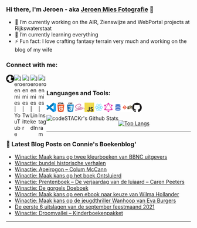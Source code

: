 ### Hi there, I'm Jeroen - aka [Jeroen Mies Fotografie][website] 👋

- 🔭 I’m currently working on the AIR, Zienswijze and WebPortal projects at Rijkswaterstaat
- 🌱 I’m currently learning everything
- ⚡ Fun fact: I love crafting fantasy terrain very much and working on the blog of my wife

### Connect with me:

[<img align="left" alt="jeroenmies" width="22px" src="https://raw.githubusercontent.com/iconic/open-iconic/master/svg/globe.svg" />][website]
[<img align="left" alt="jeroenmies | YouTube" width="22px" src="https://cdn.jsdelivr.net/npm/simple-icons@v3/icons/youtube.svg" />][youtube]
[<img align="left" alt="jeroenmies | Twitter" width="22px" src="https://cdn.jsdelivr.net/npm/simple-icons@v3/icons/twitter.svg" />][twitter]
[<img align="left" alt="jeroenmies | LinkedIn" width="22px" src="https://cdn.jsdelivr.net/npm/simple-icons@v3/icons/linkedin.svg" />][linkedin]
[<img align="left" alt="jeroenmies | Instagram" width="22px" src="https://cdn.jsdelivr.net/npm/simple-icons@v3/icons/instagram.svg" />][instagram]

<br />

### Languages and Tools:

[<img align="left" alt="Visual Studio Code" width="26px" src="https://raw.githubusercontent.com/github/explore/80688e429a7d4ef2fca1e82350fe8e3517d3494d/topics/visual-studio-code/visual-studio-code.png" />][webdevplaylist]
[<img align="left" alt="HTML5" width="26px" src="https://raw.githubusercontent.com/github/explore/80688e429a7d4ef2fca1e82350fe8e3517d3494d/topics/html/html.png" />][webdevplaylist]
[<img align="left" alt="CSS3" width="26px" src="https://raw.githubusercontent.com/github/explore/80688e429a7d4ef2fca1e82350fe8e3517d3494d/topics/css/css.png" />][cssplaylist]
[<img align="left" alt="Sass" width="26px" src="https://raw.githubusercontent.com/github/explore/80688e429a7d4ef2fca1e82350fe8e3517d3494d/topics/sass/sass.png" />][cssplaylist]
[<img align="left" alt="JavaScript" width="26px" src="https://raw.githubusercontent.com/github/explore/80688e429a7d4ef2fca1e82350fe8e3517d3494d/topics/javascript/javascript.png" />][jsplaylist]
[<img align="left" alt="React" width="26px" src="https://raw.githubusercontent.com/github/explore/80688e429a7d4ef2fca1e82350fe8e3517d3494d/topics/react/react.png" />][reactplaylist]
[<img align="left" alt="GraphQL" width="26px" src="https://raw.githubusercontent.com/github/explore/80688e429a7d4ef2fca1e82350fe8e3517d3494d/topics/graphql/graphql.png" />][webdevplaylist]
[<img align="left" alt="SQL" width="26px" src="https://raw.githubusercontent.com/github/explore/80688e429a7d4ef2fca1e82350fe8e3517d3494d/topics/sql/sql.png" />][webdevplaylist]
[<img align="left" alt="Git" width="26px" src="https://raw.githubusercontent.com/github/explore/80688e429a7d4ef2fca1e82350fe8e3517d3494d/topics/git/git.png" />][webdevplaylist]
[<img align="left" alt="GitHub" width="26px" src="https://raw.githubusercontent.com/github/explore/78df643247d429f6cc873026c0622819ad797942/topics/github/github.png" />][webdevplaylist]

<br />
<br />

<img align="left" alt="codeSTACKr's Github Stats" src="https://github-readme-stats.vercel.app/api?username=jeroenmies&show_icons=true&hide_border=true&count_private=true&theme=tokyonight" />

[![Top Langs](https://github-readme-stats.vercel.app/api/top-langs/?username=jeroenmies)](https://github.com/jeroenmies/github-readme-stats)

---

### 📕 Latest Blog Posts on Connie's Boekenblog'
<!-- BLOG-POST-LIST:START -->
- [Winactie: Maak kans op twee kleurboeken van BBNC uitgevers](https://conniesboekenblog.nl/2021/09/20/winactie-maak-kans-op-twee-kleurboeken-van-bbnc-uitgevers/?utm_source=rss&utm_medium=rss&utm_campaign=winactie-maak-kans-op-twee-kleurboeken-van-bbnc-uitgevers)
- [Winactie: bundel historische verhalen](https://conniesboekenblog.nl/2021/09/19/winactie-bundel-historische-verhalen/?utm_source=rss&utm_medium=rss&utm_campaign=winactie-bundel-historische-verhalen)
- [Winactie: Apeirogon – Colum McCann](https://conniesboekenblog.nl/2021/09/18/winactie-apeirogon-colum-mccann/?utm_source=rss&utm_medium=rss&utm_campaign=winactie-apeirogon-colum-mccann)
- [Winactie: Maak kans op het boek Ontsluierd](https://conniesboekenblog.nl/2021/09/17/winactie-maak-kans-op-het-boek-ontsluierd/?utm_source=rss&utm_medium=rss&utm_campaign=winactie-maak-kans-op-het-boek-ontsluierd)
- [Winactie: Prentenboek – De verjaardag van de luiaard – Caren Peeters](https://conniesboekenblog.nl/2021/09/16/winactie-prentenboek-de-verjaardag-van-de-luiaard-caren-peeters/?utm_source=rss&utm_medium=rss&utm_campaign=winactie-prentenboek-de-verjaardag-van-de-luiaard-caren-peeters)
- [Winactie: De gorgels Doeboek](https://conniesboekenblog.nl/2021/09/15/winactie-de-gorgels-doeboek/?utm_source=rss&utm_medium=rss&utm_campaign=winactie-de-gorgels-doeboek)
- [Winactie: Maak kans op een ebook naar keuze van Wilma Hollander](https://conniesboekenblog.nl/2021/09/14/winactie-maak-kans-op-een-ebook-naar-keuze-van-wilma-hollander/?utm_source=rss&utm_medium=rss&utm_campaign=winactie-maak-kans-op-een-ebook-naar-keuze-van-wilma-hollander)
- [Winactie: Maak kans op de jeugdthriller Wanhoop van Eva Burgers](https://conniesboekenblog.nl/2021/09/13/winactie-maak-kans-op-de-jeugdthriller-wanhoop-van-eva-burgers/?utm_source=rss&utm_medium=rss&utm_campaign=winactie-maak-kans-op-de-jeugdthriller-wanhoop-van-eva-burgers)
- [De eerste 6 uitslagen van de september feestmaand 2021](https://conniesboekenblog.nl/2021/09/12/de-eerste-6-uitslagen-van-de-september-feestmaand-2021/?utm_source=rss&utm_medium=rss&utm_campaign=de-eerste-6-uitslagen-van-de-september-feestmaand-2021)
- [Winactie: Droomvallei – Kinderboekenpakket](https://conniesboekenblog.nl/2021/09/12/winactie-droomvallei-kinderboeken-pakket/?utm_source=rss&utm_medium=rss&utm_campaign=winactie-droomvallei-kinderboeken-pakket)
<!-- BLOG-POST-LIST:END -->

---

[website]: https://jeroenmiesfotografie.nl
[twitter]: https://twitter.com/jeroenmies
[youtube]: https://www.youtube.com/channel/UCdM6wXDAk3Y8_ycxkSfAD7Q
[instagram]: https://www.instagram.com/jeroenmies/
[linkedin]: https://www.linkedin.com/in/jeroenmies/
[webdevplaylist]: https://www.youtube.com/playlist?list=PLlhZGGVFsRrTQQnp_2UwWSoAigm-9_SqR
[jsplaylist]: https://www.youtube.com/playlist?list=PLC5BA7CB1270B2073
[cssplaylist]: https://www.youtube.com/playlist?list=PLlhZGGVFsRrSeV5xra6z-nU60cqompunz
[reactplaylist]: https://www.youtube.com/playlist?list=PLC5BA7CB1270B2073
